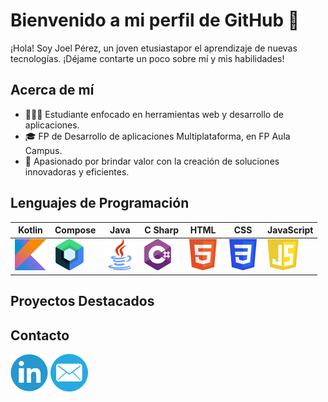 # Bienvenido a mi perfil de GitHub 👋

¡Hola! Soy Joel Pérez, un joven etusiastapor el aprendizaje de nuevas tecnologías. ¡Déjame contarte un poco sobre mí y mis habilidades!

## Acerca de mí
- 👨🏻‍💻 Estudiante enfocado en herramientas web y desarrollo de aplicaciones.
- 🎓 FP de Desarrollo de aplicaciones Multiplataforma, en FP Aula Campus.
- 🚀 Apasionado por brindar valor con la creación de soluciones innovadoras y eficientes.

## Lenguajes de Programación

| Kotlin | Compose | Java | C Sharp | HTML | CSS | JavaScript |
|--------|--------|------|---------|------|-----|----------|
| ![Kotlin](https://github.com/JoelPMrz/Portafolio/raw/main/img/Logo-Kotlin.png) | ![Compose](https://github.com/JoelPMrz/Portafolio/raw/main/img/Lodo-compose.png) | ![Java](https://github.com/JoelPMrz/Portafolio/raw/main/img/Logo-Java.png) | ![C Sharp](https://github.com/JoelPMrz/Portafolio/blob/main/img/Icono%20csharp.png) | ![HTML](https://github.com/JoelPMrz/Portafolio/raw/main/img/Logo-HTML5.png) | ![CSS](https://github.com/JoelPMrz/Portafolio/raw/main/img/Logo-CSS3.png) | ![JavaScript](https://github.com/JoelPMrz/Portafolio/raw/main/img/Logo-js.png) |

## Proyectos Destacados
<!-- Tus proyectos destacados aquí -->

## Contacto
[![Linkedin Badge](https://github.com/JoelPMrz/Portafolio/blob/main/img/Icono%20Linkedin.png)](https://www.linkedin.com/in/joel-p%C3%A9rez-martinez-9925051b2/)
[![Gmail Badge](https://github.com/JoelPMrz/Portafolio/blob/main/img/Icono%20Correo.png)](mailto:joelperezmartinez01@gmail.com)
